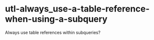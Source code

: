 # utl-always_use-a-table-reference-when-using-a-subquery
Always use table references within subqueries?
